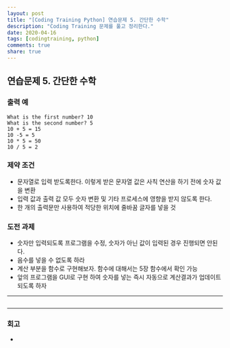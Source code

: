 ```yaml
---
layout: post
title: "[Coding Training Python] 연습문제 5. 간단한 수학"
description: "Coding Training 문제를 풀고 정리한다."
date: 2020-04-16
tags: [codingtraining, python]
comments: true
share: true
---
```




## 연습문제 5. 간단한 수학



### 출력 예

```
What is the first number? 10
What is the second number? 5
10 + 5 = 15
10 -5 = 5
10 * 5 = 50
10 / 5 = 2
```



### 제약 조건

*   문자열로 입력 받도록한다. 이렇게 받은 문자열 값은 사칙 연산을 하기 전에 숫자 값을 변환
*   입력 값과 출력 값 모두 숫자 변환 및 기타 프로세스에 영향을 받지 않도록 한다.
*   한 개의 출력문만 사용하여 적당한 위치에 줄바꿈 글자를 넣을 것



### 도전 과제

*   숫자만 입력되도록 프로그램을 수정, 숫자가 아닌 값이 입력된 경우 진행되면 안된다.
*   음수를 넣을 수 없도록 하라
*   계산 부분을 함수로 구현해보자. 함수에 대해서는 5장 함수에서 확인 가능
*   앞의 프로그램을 GUI로 구현 하여 숫자를 넣는 즉시 자동으로 계산결과가 업데이트 되도록 하자

----



```python

```



---



### 회고

*   
